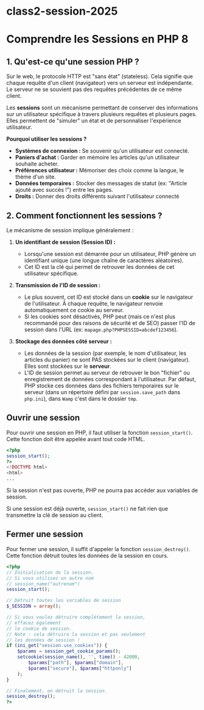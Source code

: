 # class2-session-2025

# Comprendre les Sessions en PHP 8

## 1. Qu'est-ce qu'une session PHP ?

Sur le web, le protocole HTTP est "sans état" (stateless). Cela signifie que chaque requête d'un client (navigateur) vers un serveur est indépendante. Le serveur ne se souvient pas des requêtes précédentes de ce même client.

Les **sessions** sont un mécanisme permettant de conserver des informations sur un utilisateur spécifique à travers plusieurs requêtes et plusieurs pages. Elles permettent de "simuler" un état et de personnaliser l'expérience utilisateur.

**Pourquoi utiliser les sessions ?**

* **Systèmes de connexion :** Se souvenir qu'un utilisateur est connecté.
* **Paniers d'achat :** Garder en mémoire les articles qu'un utilisateur souhaite acheter.
* **Préférences utilisateur :** Mémoriser des choix comme la langue, le thème d'un site.
* **Données temporaires :** Stocker des messages de statut (ex: "Article ajouté avec succès !") entre les pages.
* **Droits :** Donner des droits différents suivant l'utilisateur connecté

## 2. Comment fonctionnent les sessions ?

Le mécanisme de session implique généralement :

1.  **Un identifiant de session (Session ID) :**
    * Lorsqu'une session est démarrée pour un utilisateur, PHP génère un identifiant unique (une longue chaîne de caractères aléatoires).
    * Cet ID est la clé qui permet de retrouver les données de cet utilisateur spécifique.

2.  **Transmission de l'ID de session :**
    * Le plus souvent, cet ID est stocké dans un **cookie** sur le navigateur de l'utilisateur. À chaque requête, le navigateur renvoie automatiquement ce cookie au serveur.
    * Si les cookies sont désactivés, PHP peut (mais ce n'est plus recommandé pour des raisons de sécurité et de SEO) passer l'ID de session dans l'URL (ex: `mapage.php?PHPSESSID=abcdef123456`).

3.  **Stockage des données côté serveur :**
    * Les données de la session (par exemple, le nom d'utilisateur, les articles du panier) ne sont PAS stockées sur le client (navigateur). Elles sont stockées sur le **serveur**.
    * L'ID de session permet au serveur de retrouver le bon "fichier" ou enregistrement de données correspondant à l'utilisateur. Par défaut, PHP stocke ces données dans des fichiers temporaires sur le serveur (dans un répertoire défini par `session.save_path` dans `php.ini`), dans `Wamp` c'est dans le dossier `tmp`.

## Ouvrir une session
Pour ouvrir une session en PHP, il faut utiliser la fonction `session_start()`. Cette fonction doit être appelée avant tout code HTML.

```php
<?php
session_start();
?>
<!DOCTYPE html>
<html>
...
```

Si la session n'est pas ouverte, PHP ne pourra pas accéder aux variables de session.

Si une session est déjà ouverte, `session_start()` ne fait rien que transmettre la clé de session au client.

## Fermer une session
Pour fermer une session, il suffit d'appeler la fonction `session_destroy()`. Cette fonction détruit toutes les données de la session en cours.

```php
<?php
// Initialisation de la session.
// Si vous utilisez un autre nom
// session_name("autrenom")
session_start();

// Détruit toutes les variables de session
$_SESSION = array();

// Si vous voulez détruire complètement la session,
// effacez également
// le cookie de session.
// Note : cela détruira la session et pas seulement
// les données de session !
if (ini_get("session.use_cookies")) {
    $params = session_get_cookie_params();
    setcookie(session_name(), '', time() - 42000,
        $params["path"], $params["domain"],
        $params["secure"], $params["httponly"]
    );
}

// Finalement, on détruit la session.
session_destroy();
?>
```
